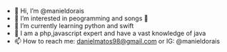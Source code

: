 - 👋 Hi, I’m @manieldorais
- 👀 I’m interested in peogramming and songs 🎵
- 🌱 I’m currently learning python and swift
- 💞️ I am a php,javascript expert and have a vast knowledge of java
- 📫 How to reach me: danielmatos98@gmail.com or IG: @manieldorais

<!---
manieldorais/manieldorais is a ✨ special ✨ repository because its `README.md` (this file) appears on your GitHub profile.
You can click the Preview link to take a look at your changes.
--->
